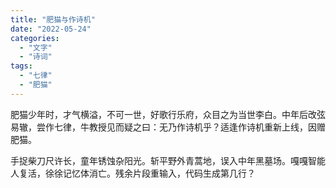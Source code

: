 ```yaml
---
title: "肥猫与作诗机"
date: "2022-05-24"
categories:
  - "文字"
  - "诗词"
tags: 
  - "七律"
  - "肥猫"
---
```


<p class="font-fantasy">肥猫少年时，才气横溢，不可一世，好歌行乐府，众目之为当世李白。中年后改弦易辙，尝作七律，牛教授见而疑之曰：无乃作诗机乎？适逢作诗机重新上线，因赠肥猫。</p>

手捉柴刀尺许长，童年锈蚀杂阳光。斩平野外青蒿地，误入中年黑墓场。嘎嘎智能人复活，徐徐记忆体消亡。残余片段重输入，代码生成第几行？
